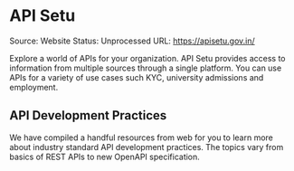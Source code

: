 # API Setu

Source: Website
Status: Unprocessed
URL: https://apisetu.gov.in/

Explore a world of APIs for your organization. API Setu provides access to information from multiple sources through a single platform. You can use APIs for a variety of use cases such KYC, university admissions and employment.

## API Development Practices

We have compiled a handful resources from web for you to learn more about industry standard API development practices. The topics vary from basics of REST APIs to new OpenAPI specification.